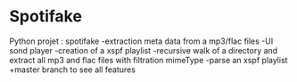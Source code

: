# Spotifake
Python projet : spotifake
-extraction meta data from a mp3/flac files
-UI sond player
-creation of a xspf playlist
-recursive walk of a directory and extract all mp3 and flac files with filtration mimeType
-parse an xspf playlist
+master branch to see all features
